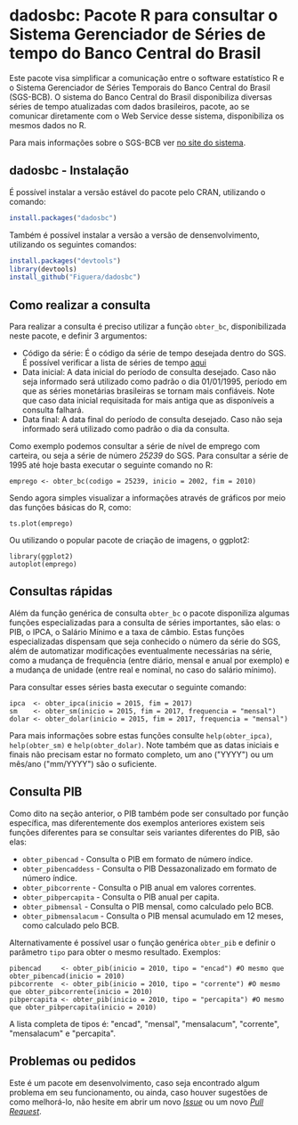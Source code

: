 dadosbc: Pacote R para consultar o Sistema Gerenciador de Séries de tempo do
Banco Central do Brasil
==========================================================================

Este pacote visa simplificar a comunicação entre o software estatístico R e o
Sistema Gerenciador de Séries Temporais do Banco Central do Brasil (SGS-BCB). O
sistema do Banco Central do Brasil disponibiliza diversas séries de tempo
atualizadas com dados brasileiros, pacote, ao se comunicar diretamente com o Web
Service desse sistema, disponibiliza os mesmos dados no R.

Para mais informações sobre o SGS-BCB ver 
[no site do sistema](http://www4.bcb.gov.br/pec/series/port/aviso.asp).

dadosbc - Instalação
--------------------------------------------------------------------------

É possível instalar a versão estável do pacote pelo CRAN, utilizando o comando:

```R
install.packages("dadosbc")
```

Também é possível instalar a versão a versão de densenvolvimento,
utilizando os seguintes comandos:

```R
install.packages("devtools")
library(devtools)
install_github("Figuera/dadosbc")
```

Como realizar a consulta
--------------------------------------------------------------------------

Para realizar a consulta é preciso utilizar a função `obter_bc`, 
disponibilizada neste pacote, e definir 3 argumentos:

- Código da série: É o código da série de tempo desejada dentro do SGS. É
  possível verificar a lista de séries de tempo
  [aqui](https://www3.bcb.gov.br/sgspub/localizarseries/localizarSeries.do?method=prepararTelaLocalizarSeries)
- Data inicial: A data inicial do período de consulta desejado. Caso não seja
  informado será utilizado como padrão o dia 01/01/1995, período em que as
  séries monetárias brasileiras se tornam mais confiáveis. Note que caso data
  inicial requisitada for mais antiga que as disponíveis a consulta falhará.
- Data final: A data final do período de consulta desejado. Caso não seja
  informado será utilizado como padrão o dia da consulta.

Como exemplo podemos consultar a série de nível de emprego com carteira, ou seja
a série de número *25239* do SGS. Para consultar a série de 1995 até hoje basta
executar o seguinte comando no R:

```{r}
emprego <- obter_bc(codigo = 25239, inicio = 2002, fim = 2010)
```

Sendo agora simples visualizar a informações através de gráficos por meio das
funções básicas do R, como:

```{r}
ts.plot(emprego)
```

Ou utilizando o popular pacote de criação de imagens, o ggplot2:

```{r}
library(ggplot2)
autoplot(emprego)
```

Consultas rápidas
--------------------------------------------------------------------------

Além da função genérica de consulta `obter_bc` o pacote disponiliza algumas
funções especializadas para a consulta de séries importantes, são elas: o PIB, o
IPCA, o Salário Mínimo e a taxa de câmbio. Estas funções especializadas
dispensam que seja conhecido o número da série do SGS, além de automatizar 
modificações eventualmente necessárias na série, como a mudança de frequência
(entre diário, mensal e anual por exemplo) e a mudança de unidade (entre real e
nominal, no caso do salário mínimo).

Para consultar esses séries basta executar o seguinte comando:

```{r}
ipca  <- obter_ipca(inicio = 2015, fim = 2017)
sm    <- obter_sm(inicio = 2015, fim = 2017, frequencia = "mensal")
dolar <- obter_dolar(inicio = 2015, fim = 2017, frequencia = "mensal")
```

Para mais informações sobre estas funções consulte `help(obter_ipca)`, 
`help(obter_sm)` e `help(obter_dolar)`. Note também que as datas
iniciais e finais não precisam estar no formato completo, um ano ("YYYY") ou um
mês/ano ("mm/YYYY") são o suficiente.

 Consulta PIB
--------------------------------------------------------------------------

Como dito na seção anterior, o PIB também pode ser consultado por função
específica, mas diferentemente dos exemplos anteriores existem seis funções
diferentes para se consultar seis variantes diferentes do PIB, são elas:

- `obter_pibencad` - Consulta o PIB em formato de número índice.
- `obter_pibencaddess` - Consulta o PIB Dessazonalizado em formato de número índice.
- `obter_pibcorrente` - Consulta o PIB anual em valores correntes.
- `obter_pibpercapita` - Consulta o PIB anual per capita.
- `obter_pibmensal` - Consulta o PIB mensal, como calculado pelo BCB.
- `obter_pibmensalacum` - Consulta o PIB mensal acumulado em 12 meses, como calculado pelo BCB.

Alternativamente é possível usar o função genérica `obter_pib` e definir o
parâmetro `tipo` para obter o mesmo resultado. Exemplos:

```{r}
pibencad     <- obter_pib(inicio = 2010, tipo = "encad") #O mesmo que obter_pibencad(inicio = 2010)
pibcorrente  <- obter_pib(inicio = 2010, tipo = "corrente") #O mesmo que obter_pibcorrente(inicio = 2010)
pibpercapita <- obter_pib(inicio = 2010, tipo = "percapita") #O mesmo que obter_pibpercapita(inicio = 2010)
```

A lista completa de tipos é: "encad", "mensal", "mensalacum", "corrente",
"mensalacum" e "percapita".

Problemas ou pedidos
--------------------------------------------------------------------------

Este é um pacote em desenvolvimento, caso seja encontrado algum problema em seu
funcionamento, ou ainda, caso houver sugestões de como melhorá-lo, não hesite 
em abrir um novo [*Issue*](https://github.com/Figuera/dadosbc/issues) ou um novo
[*Pull Request*](https://github.com/Figuera/dadosbc/pulls).
